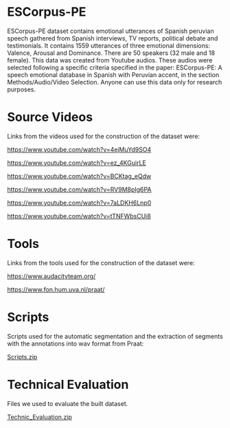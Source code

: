 # ESCorpus-PE
ESCorpus-PE dataset contains emotional utterances of Spanish peruvian speech gathered from Spanish interviews, TV reports, political debate and testimonials. It contains 1559 utterances of three emotional dimensions: Valence, Arousal and Dominance. There are 50 speakers (32 male and 18 female).
This data was created from Youtube audios. These audios were selected following a specific criteria specified in the paper: ESCorpus-PE: A speech emotional database in Spanish with Peruvian accent, in the section Methods/Audio/Video Selection. Anyone can use this data only for research purposes.

# Source Videos
Links from the videos used for the construction of the dataset were:

https://www.youtube.com/watch?v=4ejMuYd9SO4

https://www.youtube.com/watch?v=ez_4KGuirLE

https://www.youtube.com/watch?v=BCKtag_eQdw

https://www.youtube.com/watch?v=RV9M8pIg6PA

https://www.youtube.com/watch?v=7aLDKH6Lnp0

https://www.youtube.com/watch?v=tTNFWbsCUi8


# Tools
Links from the tools used for the construction of the dataset were:

https://www.audacityteam.org/

https://www.fon.hum.uva.nl/praat/

# Scripts
Scripts used for the automatic segmentation and the extraction of segments with the annotations into wav format from Praat:

[Scripts.zip](https://github.com/Alessandra-UNSA/ESCorpus-PE/files/7107338/Scripts.zip)

# Technical Evaluation
Files we used to evaluate the built dataset.

[Technic_Evaluation.zip](https://github.com/Alessandra-UNSA/ESCorpus-PE/files/7107350/Technic_Evaluation.zip)
